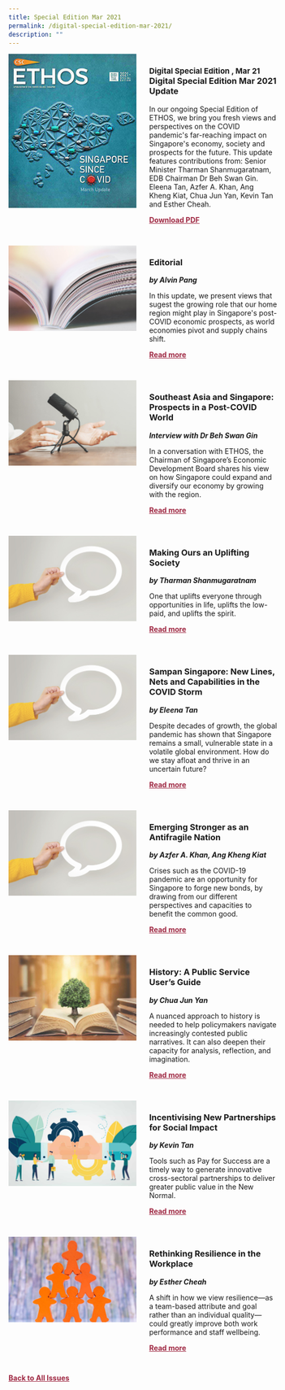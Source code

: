 ```yaml
---
title: Special Edition Mar 2021
permalink: /digital-special-edition-mar-2021/
description: ""
---
```

<style>

.back a
{
	color: #9f2943;
	font-weight: bold;
	}
	
.cat
   {
   font-size: 15px;
   }

.text
{
	width: 50%;
}	
	
.img1 img
{
margin-top:25px;	
}	
	
.img img
{
margin-top:15px;	
}		
	
.button1 a
{
	color: #9f2943;
	font-weight:bold;
}
	

.grid-container {
	display: grid;
	grid-template-columns: 50% 50%;
	grid-column-gap: 5%;
	margin-bottom: 5%;
	}	
	
@media only screen and (max-width: 600px) {
	.grid-container {
		display: block;
	}
}	
</style>


<div class="grid-container">
	<div><img src="/images/Ethos_Thumbnails_Cover/ethosdigitalmarch2021specialedition.jpg"></div>
	<div>
		<h3><span class="cat">Digital Special Edition , Mar 21</span><br>Digital Special Edition Mar 2021 Update</h3>
		<p>In our ongoing Special Edition of ETHOS, we bring you fresh views and perspectives on the COVID pandemic's far-reaching impact on Singapore's economy, society and prospects for the future. This update features contributions from: Senior Minister Tharman Shanmugaratnam, EDB Chairman Dr Beh Swan Gin. Eleena Tan, Azfer A. Khan, Ang Kheng Kiat, Chua Jun Yan, Kevin Tan and Esther Cheah.</p>
		<div class="button1"><a target="_blank" href="https://go.gov.sg/ethos-digital-special-edition-mar21">Download PDF</a></div>
	</div>
</div>

<br>

<div class="grid-container">
	<div><img src="/images/Landing_Banner_Images/tile_editorial.jpg"></div>
	<div>
		<h3>Editorial</h3>
		<b><i>by Alvin Pang</i></b>
		<p>In this update, we present views that sugest the growing role that our home region might play in Singapore's post-COVID economic prospects, as world economies pivot and supply chains shift.</p>
		<div class="button1"><a href="/special-edition-mar-2021/editorial/">Read more</a></div>
	</div>
</div>

<br>

<div class="grid-container">
	<div><img src="/images/Landing_Banner_Images/tile_interviews.jpg"></div>
	<div>
		<h3>Southeast Asia and Singapore: Prospects in a Post-COVID World</h3>
		<b><i>Interview with Dr Beh Swan Gin</i></b>
		<p>In a conversation with ETHOS, the Chairman of Singapore’s Economic Development Board shares his view on how Singapore could expand and diversify our economy by growing with the region.</p>
		<div class="button1"><a href="/special-edition-mar-2021/southeast-asia-and-singapore-prospects-in-a-post-covid-world/">Read more</a></div>
	</div>
</div>

<br>

<div class="grid-container">
	<div><img src="/images/Landing_Banner_Images/tile_opinion.jpg"></div>
	<div>
		<h3>Making Ours an Uplifting Society</h3>
		<b><i>by Tharman Shanmugaratnam</i></b>
		<p>One that uplifts everyone through opportunities in life, uplifts the low-paid, and uplifts the spirit.</p>
		<div class="button1"><a href="/special-edition-mar-2021/making-ours-an-uplifting-society/">Read more</a></div>
	</div>
</div>

<br>

<div class="grid-container">
	<div><img src="/images/Landing_Banner_Images/tile_opinion.jpg"></div>
	<div>
		<h3>Sampan Singapore: New Lines, Nets and Capabilities in the COVID Storm</h3>
		<b><i>by Eleena Tan</i></b>
		<p>Despite decades of growth, the global pandemic has shown that Singapore remains a small, vulnerable state in a volatile global environment. How do we stay afloat and thrive in an uncertain future?</p>
		<div class="button1"><a href="/special-edition-mar-2021/sampan-singapore-new-lines-nets-and-capabilities-in-the-covid-storm/">Read more</a></div>
	</div>
</div>

<br>

<div class="grid-container">
	<div><img src="/images/Landing_Banner_Images/tile_opinion.jpg"></div>
	<div>
		<h3>Emerging Stronger as an Antifragile Nation</h3>
		<b><i>by Azfer A. Khan, Ang Kheng Kiat</i></b>
		<p>Crises such as the COVID-19 pandemic are an opportunity for Singapore to forge new bonds, by drawing from our different perspectives and capacities to benefit the common good.</p>
		<div class="button1"><a href="/special-edition-mar-2021/emerging-stronger-as-an-antifragile-nation/">Read more</a></div>
	</div>
</div>

<br>

<div class="grid-container">
	<div><img src="/images/Cropped_images/Ethos_Digital_Special_Mar/D_SEditionMar_Teaser_History_PublicService.jpg"></div>
	<div>
		<h3>History: A Public Service User’s Guide</h3>
		<b><i>by Chua Jun Yan</i></b>
		<p>A nuanced approach to history is needed to help policymakers navigate increasingly contested public narratives. It can also deepen their capacity for analysis, reflection, and imagination.</p>
		<div class="button1"><a href="/special-edition-mar-2021/history-a-public-service-user-s-guide/">Read more</a></div>
	</div>
</div>

<br>

<div class="grid-container">
	<div><img src="/images/Cropped_images/Ethos_Digital_Special_Mar/D_SEditionMar_Teaser_IncentivisingPartnerships.jpg"></div>
	<div>
		<h3>Incentivising New Partnerships for Social Impact</h3>
		<b><i>by Kevin Tan</i></b>
		<p>Tools such as Pay for Success are a timely way to generate innovative cross-sectoral partnerships to deliver greater public value in the New Normal.</p>
		<div class="button1"><a href="/special-edition-mar-2021/incentivising-new-partnerships-for-social-impact/">Read more</a></div>
	</div>
</div>

<br>

<div class="grid-container">
	<div><img src="/images/Cropped_images/Ethos_Digital_Special_Mar/D_SEditionMar__Teaser_Rethinking%20Resilience.jpeg"></div>
	<div>
		<h3>Rethinking Resilience in the Workplace</h3>
		<b><i>by Esther Cheah</i></b>
		<p>A shift in how we view resilience—as a team-based attribute and goal rather than an individual quality—could greatly improve both work performance and staff wellbeing.</p>
		<div class="button1"><a href="/special-edition-mar-2021/rethinking-resilience-in-the-workplace/">Read more</a></div>
	</div>
</div>

<br>

<div class="back">
<a href="/all-issues/">Back to All Issues</a>
</div>